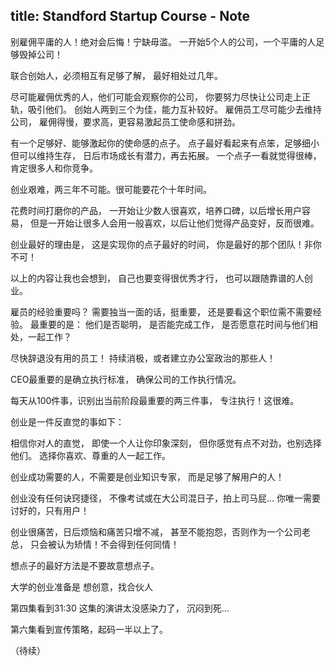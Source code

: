 title: Standford Startup Course - Note
---

别雇佣平庸的人！绝对会后悔！宁缺毋滥。
一开始5个人的公司，一个平庸的人足够毁掉公司！

联合创始人，必须相互有足够了解，
最好相处过几年。

尽可能雇佣优秀的人，他们可能会观察你的公司，
你要努力尽快让公司走上正轨，吸引他们。
创始人两到三个为佳，能力互补较好。
雇佣员工尽可能少去维持公司，
雇佣得慢，要求高，更容易激起员工使命感和拼劲。

有一个足够好、能够激起你的使命感的点子。
点子最好看起来有点笨，足够细小但可以维持生存，
日后市场成长有潜力，再去拓展。
一个点子一看就觉得很棒，肯定很多人和你竞争。

创业艰难，两三年不可能。很可能要花个十年时间。

花费时间打磨你的产品，
一开始让少数人很喜欢，培养口碑，以后增长用户容易，
但是一开始让很多人会用一般喜欢，以后让他们觉得产品变好，反而很难。

创业最好的理由是，
这是实现你的点子最好的时间，
你是最好的那个团队！非你不可！

以上的内容让我也会想到，
自己也要变得很优秀才行，
也可以跟随靠谱的人创业。

雇员的经验重要吗？
需要独当一面的话，挺重要，
还是要看这个职位需不需要经验。
最重要的是：
他们是否聪明，
是否能完成工作，
是否愿意花时间与他们相处，一起工作？

尽快辞退没有用的员工！
持续消极，或者建立办公室政治的那些人！

CEO最重要的是确立执行标准，
确保公司的工作执行情况。

每天从100件事，识别出当前阶段最重要的两三件事，
专注执行！这很难。

创业是一件反直觉的事如下：

相信你对人的直觉，
即使一个人让你印象深刻，
但你感觉有点不对劲，也别选择他们。
选择你喜欢、尊重的人一起工作。

创业成功需要的人，不需要是创业知识专家，
而是足够了解用户的人！

创业没有任何诀窍捷径，
不像考试或在大公司混日子，拍上司马屁…
你唯一需要讨好的，只有用户！

创业很痛苦，日后烦恼和痛苦只增不减，
甚至不能抱怨，否则作为一个公司老总，
只会被认为矫情！不会得到任何同情！

想点子的最好方法是不要故意想点子。

大学的创业准备是
想创意，找合伙人

第四集看到31:30
这集的演讲太没感染力了，
沉闷到死…

第六集看到宣传策略，起码一半以上了。

（待续）


